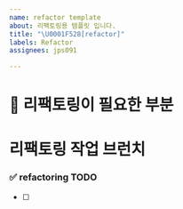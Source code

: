 ```yaml
---
name: refactor template
about: 리팩토링용 탬플릿 입니다.
title: "\U0001F528[refactor]"
labels: Refactor
assignees: jps091

---
```


# 🔨 리팩토링이 필요한 부분 

# 리팩토링 작업 브런치
<!-- refactor/auth-issue-47-->

### ✅ refactoring TODO
<!-- 리팩토링 TODO  -->
- [ ]
